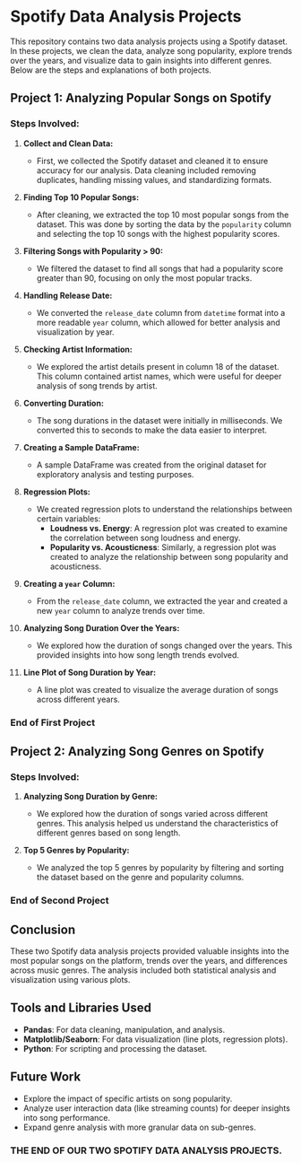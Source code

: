 # Spotify Data Analysis Projects

This repository contains two data analysis projects using a Spotify dataset. In these projects, we clean the data, analyze song popularity, explore trends over the years, and visualize data to gain insights into different genres. Below are the steps and explanations of both projects.

## Project 1: Analyzing Popular Songs on Spotify

### Steps Involved:

1. **Collect and Clean Data:**
   - First, we collected the Spotify dataset and cleaned it to ensure accuracy for our analysis. Data cleaning included removing duplicates, handling missing values, and standardizing formats.

2. **Finding Top 10 Popular Songs:**
   - After cleaning, we extracted the top 10 most popular songs from the dataset. This was done by sorting the data by the `popularity` column and selecting the top 10 songs with the highest popularity scores.

3. **Filtering Songs with Popularity > 90:**
   - We filtered the dataset to find all songs that had a popularity score greater than 90, focusing on only the most popular tracks.

4. **Handling Release Date:**
   - We converted the `release_date` column from `datetime` format into a more readable `year` column, which allowed for better analysis and visualization by year.

5. **Checking Artist Information:**
   - We explored the artist details present in column 18 of the dataset. This column contained artist names, which were useful for deeper analysis of song trends by artist.

6. **Converting Duration:**
   - The song durations in the dataset were initially in milliseconds. We converted this to seconds to make the data easier to interpret.

7. **Creating a Sample DataFrame:**
   - A sample DataFrame was created from the original dataset for exploratory analysis and testing purposes.

8. **Regression Plots:**
   - We created regression plots to understand the relationships between certain variables:
     - **Loudness vs. Energy**: A regression plot was created to examine the correlation between song loudness and energy.
     - **Popularity vs. Acousticness**: Similarly, a regression plot was created to analyze the relationship between song popularity and acousticness.

9. **Creating a `year` Column:**
   - From the `release_date` column, we extracted the year and created a new `year` column to analyze trends over time.

10. **Analyzing Song Duration Over the Years:**
    - We explored how the duration of songs changed over the years. This provided insights into how song length trends evolved.

11. **Line Plot of Song Duration by Year:**
    - A line plot was created to visualize the average duration of songs across different years.

### End of First Project

## Project 2: Analyzing Song Genres on Spotify

### Steps Involved:

1. **Analyzing Song Duration by Genre:**
   - We explored how the duration of songs varied across different genres. This analysis helped us understand the characteristics of different genres based on song length.

2. **Top 5 Genres by Popularity:**
   - We analyzed the top 5 genres by popularity by filtering and sorting the dataset based on the genre and popularity columns.

### End of Second Project

## Conclusion

These two Spotify data analysis projects provided valuable insights into the most popular songs on the platform, trends over the years, and differences across music genres. The analysis included both statistical analysis and visualization using various plots.

## Tools and Libraries Used

- **Pandas**: For data cleaning, manipulation, and analysis.
- **Matplotlib/Seaborn**: For data visualization (line plots, regression plots).
- **Python**: For scripting and processing the dataset.

## Future Work

- Explore the impact of specific artists on song popularity.
- Analyze user interaction data (like streaming counts) for deeper insights into song performance.
- Expand genre analysis with more granular data on sub-genres.

### THE END OF OUR TWO SPOTIFY DATA ANALYSIS PROJECTS.
